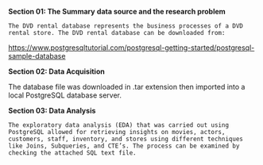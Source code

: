 **Section 01: The Summary**
**data source and the research problem**

	The DVD rental database represents the business processes of a DVD rental store. The DVD rental database can be downloaded from:
 https://www.postgresqltutorial.com/postgresql-getting-started/postgresql-sample-database

**Section 02: Data Acquisition**

The database file was downloaded in .tar extension then imported into a local PostgreSQL database server.

**Section 03: Data Analysis**

	The exploratory data analysis (EDA) that was carried out using PostgreSQL allowed for retrieving insights on movies, actors, customers, staff, inventory, and stores using different techniques like Joins, Subqueries, and CTE’s. The process can be examined by checking the attached SQL text file.
